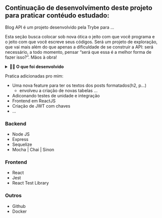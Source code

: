 ## Continuação de desenvolvimento deste projeto para praticar contéudo estudado:

Blog API é um projeto desenvolvido pela Trybe para ...

Esta seção busca colocar sob nova ótica o jeito com que você programa e o jeito com que você escreve seus códigos. Será um projeto de exploração, que vai mais além do que apenas a dificuldade de se construir a API: será necessário, a todo momento, pensar “será que essa é a melhor forma de fazer isso?”. Mãos à obra!

<details>
  <summary><strong>👨‍💻 O que foi desenvolvido</strong></summary>

  Neste projeto você vai desenvolver uma API e um banco de dados para a produção de conteúdo para um blog! 

  Você deverá desenvolver uma aplicação em `Node.js` usando o pacote `sequelize` para fazer um `CRUD` de posts.

  1. Você deverá desenvolver endpoints que estarão conectados ao seu banco de dados seguindo os princípios do REST;

  2. Para fazer um post é necessário usuário e login, portanto será trabalhada a **relação entre** `user` e `post`; 

  3. Será necessária a utilização de categorias para os posts, trabalhando, assim, a **relação de** `posts` para `categories` e de `categories` para `posts`.

<br />
</details>

Pratica adicionadas pro mim:
- Uma nova feature para ter os textos dos posts formatados(h2, p...)
  - envolveu a criação de novas tabelas ...
- Adiconando testes de unidade e integração
- Frontend em ReactJS
- Criação de JWT com chaves
- ...

### Backend
- Node JS
- Express
- Sequelize
- Mocha | Chai | Sinon 

### Frontend
- React
- Jest
- React Test Library

### Outros
- Github
- Docker
